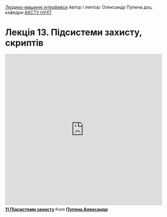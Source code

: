 [Людино-машинні інтерфейси](https://pupenasan.github.io/hmi/)  Автор і лектор: Олександр Пупена доц. кафедри [АКСТУ НУХТ](http://www.iasu-nuft.pp.ua/) 

# Лекція 13. Підсистеми захисту, скриптів



<iframe src="https://www.slideshare.net/slideshow/embed_code/key/zdUbTGFlQRw3Vj" width="597" height="486" frameborder="0" marginwidth="0" marginheight="0" scrolling="no" style="border:1px solid #CCC; border-width:1px; margin-bottom:5px; max-width: 100%;" allowfullscreen> </iframe> <div style="margin-bottom:5px"> <strong> <a href="https://www.slideshare.net/pupenasan/11-239584504" title="11 Підсистеми захисту" target="_blank">11 Підсистеми захисту</a> </strong> from <strong><a href="https://www.slideshare.net/pupenasan" target="_blank">Пупена Александр</a></strong> </div>
